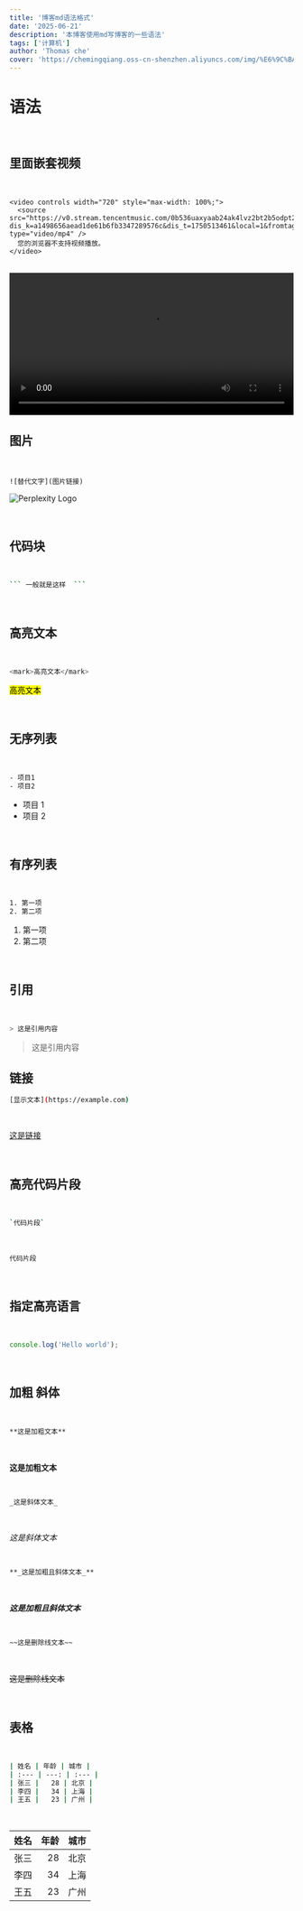 ```yaml
---
title: '博客md语法格式'
date: '2025-06-21'
description: '本博客使用md写博客的一些语法'
tags: ['计算机']
author: 'Thomas che'
cover: 'https://chemingqiang.oss-cn-shenzhen.aliyuncs.com/img/%E6%9C%BA%E8%BD%A6_PixCake/DSC04445.jpg'
---
```


# 语法

</br>

## 里面嵌套视频

</br>

```
<video controls width="720" style="max-width: 100%;">
  <source src="https://v0.stream.tencentmusic.com/0b536uaxyaab24ak4lvz2bt2b5odpt2qc7aa.f160030.mp4?dis_k=a1498656aead1de61b6fb3347289576c&dis_t=1750513461&local=1&fromtag=1231014" type="video/mp4" />
  您的浏览器不支持视频播放。
</video>
```

</br>

<video controls width="720" style="max-width: 100%;">
  <source src="https://v0.stream.tencentmusic.com/0b536uaxyaab24ak4lvz2bt2b5odpt2qc7aa.f160030.mp4?dis_k=a1498656aead1de61b6fb3347289576c&dis_t=1750513461&local=1&fromtag=1231014" type="video/mp4" />
  您的浏览器不支持视频播放。
</video>

</br>

## 图片

</br>

```
![替代文字](图片链接)
```

![Perplexity Logo](https://chemingqiang.oss-cn-shenzhen.aliyuncs.com/img/%E6%9C%BA%E8%BD%A6_PixCake/DSC04445.jpg)

</br>

## 代码块

</br>

````bash
``` 一般就是这样  ```
````

</br>

## 高亮文本

</br>

```bash
<mark>高亮文本</mark>
```

<mark>高亮文本</mark>

</br>

## 无序列表

</br>

```bash
- 项目1
- 项目2
```

- 项目 1
- 项目 2

</br>

## 有序列表

</br>

```bash
1. 第一项
2. 第二项
```

1. 第一项
2. 第二项

</br>

## 引用

</br>

```bash
> 这是引用内容
```

> 这是引用内容

## 链接

```bash
[显示文本](https://example.com)
```

</br>

[这是链接](https://markdown.lovejade.cn/)

</br>

## 高亮代码片段

</br>

```bash
`代码片段`
```

</br>

`代码片段`

</br>

## 指定高亮语言

</br>

```js
console.log('Hello world');
```

</br>

## 加粗 斜体

</br>

```bash
**这是加粗文本**
```

</br>

**这是加粗文本**

</br>

```bash
_这是斜体文本_
```

</br>

_这是斜体文本_

</br>

```bash
**_这是加粗且斜体文本_**
```

</br>

**_这是加粗且斜体文本_**

</br>

```bash
~~这是删除线文本~~
```

</br>

~~这是删除线文本~~

</br>

## 表格

</br>

```bash
| 姓名 | 年龄 | 城市 |
| :--- | ---: | :--- |
| 张三 |   28 | 北京 |
| 李四 |   34 | 上海 |
| 王五 |   23 | 广州 |
```

</br>

| 姓名 | 年龄 | 城市 |
| :--- | ---: | :--- |
| 张三 |   28 | 北京 |
| 李四 |   34 | 上海 |
| 王五 |   23 | 广州 |
